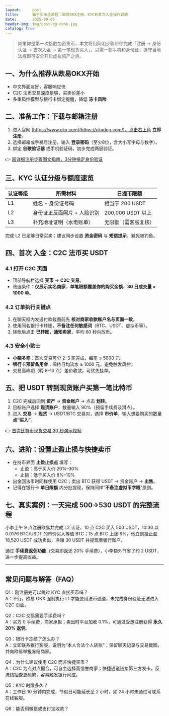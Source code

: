 ```yaml
---
layout:     post
title:      新手买币全流程：欧易OKX注册、KYC到首次入金操作详解
date:       2025-09-05
header-img: img/post-bg-desk.jpg
catalog: true
---
```


> 如果你是第一次接触加密货币，本文将用简明步骤带你完成「注册 → 身份认证 → 首次入金 → 第一笔现货买入」。只需一部手机和身份证，遵守当地法规即可安全开启虚拟资产之旅。

## 一、为什么推荐从欧易OKX开始  
- 中文界面友好，客服响应快  
- C2C 法币交易深度足够，买卖价差小  
- 多重风控模型与银行卡绑定提醒，降低 **冻卡风险**  

## 二、准备工作：下载与邮箱注册
1. 进入官网 [https://www.okx.com](https://okxdog.com/)，点击右上角 **立即注册**。  
2. 选择邮箱或手机号注册，输入 **登录密码**（至少8位，含大小写字母与数字）。  
3. 绑定 **谷歌验证器** 或手机验证码，初步完成两层验证。  

👉 [超详细注册步骤图文指南，3分钟搞定身份验证](https://okxdog.com/)

## 三、KYC 认证分级与额度速览
| 认证等级 | 所需材料 | 日提币限额 |
|---------|----------|------------|
| L1 | 姓名 + 身份证号码 | 相当于 200 USDT |
| L2 | 身份证正反面照片 + 人脸识别 | 200,000 USDT 以上 |
| L3 | 补充地址证明（水电账单） | 无限额（需客服复核） |

完成 L2 已足够日常买卖；建议同步设置 **资金密码** 与 **短信提示**，避免被钓鱼。

## 四、首次 **入金**：C2C 法币买 USDT
### 4.1 打开 C2C 页面
- 顶部导航栏选择 **买币** → **C2C 交易**。  
- 筛选条件：**仅展示实名商家**、**单笔限额覆盖你的购买金额**、**30 日成交量 > 1000 单**。

### 4.2 订单执行关键点
1. 在聊天框内发送付款截图前先 **核对商家收款账户名与页面一致**。  
2. 使用同名银行卡转账，**不备注任何敏感词**（BTC、USDT、虚拟币等）。  
3. 转账后点击 **已转账，通知卖家**，平均 60 秒内放币。

### 4.3 安全小贴士
- **小额多笔**：首次交易可分 2–3 笔完成，每笔 ≤ 5000 元。  
- **银行卡预留备用金**：保持日均流水 ≥ 1000 元，避免触发风控。  
- 交易高峰期（晚 8–10 点）差价收敛，可优先挂单。  

## 五、把 USDT 转到现货账户买第一笔比特币
1. C2C 完成后回到 **资产** → **资金账户** → 点击 **划转**。  
2. 目标账户选择 **现货账户**，数量输入 90%（预留手续费及滑点）。  
3. 进入 **交易** → **现货** → USDT/BTC 交易对，选择 **市价单**，输入想要购买的数量 **点“买入”**。  

👉 [首次比特币现货交易 30 秒演示视频](https://okxdog.com/)

## 六、进阶：设置止盈止损与快捷卖币
- 在持币界面 **止盈止损点** 填写：
  - 止盈：高于买入价 20%–30%  
  - 止损：低于买入价 8%–10%  
- 出金回法币时同样使用 C2C；卖出 BTC 获得 USDT → 资金账户 → **出售**。  
- 记得在银行卡 **单日限额** 内分批提现，保持同样“**不备注虚拟币字眼**”原则。

## 七、真实案例：一天完成 500→530 USDT 的完整流程
小李上午 9 点注册欧易并完成 L2 认证，10 点 C2C 买入 500 USDT，10:30 以 0.0176 BTC/USDT 的市价买入等值 BTC；15 点 BTC 上涨 6%，他立刻挂止盈 18,520 USDT 成功卖出，净赚 30 USDT 并提现至银行账户。

通过 **手续费返佣功能**（交易即返还 20% 手续费），小李额外节省了约 2 USDT，进一步提高收益。

---

## 常见问题与解答（FAQ）

Q1：刚注册完可以跳过 KYC 直接买币吗？  
A：不行。欧易 OKX 强制执行 L1 才能使用法币通道，未完成身份验证无法进入 C2C 页面。

Q2：C2C 交易需要手续费吗？  
A：买方 0 手续费，商家承担；卖出时平台加收 0.1%，可通过受邀注册获得 **永久 20% 返佣**。

Q3：银行卡冻结了怎么办？  
A：立即联系银行客服，说明为“本人合法个人转账”；保留聊天记录与交易截图，并向欧易举报冻结商家。

Q4：为什么建议使用 C2C 而非快捷买币？  
A：C2C 为点对点撮合，可自主选择高信誉商家；快捷通道链接第三方发卡，反洗钱抽查更频繁，容易触发银行风控。

Q5：KYC 时限多久？  
A：工作日 10 分钟内完成，节假日可能延长至 2 小时，如 24 小时未通过可联系在线客服。

Q6：能否用微信或支付宝收款？